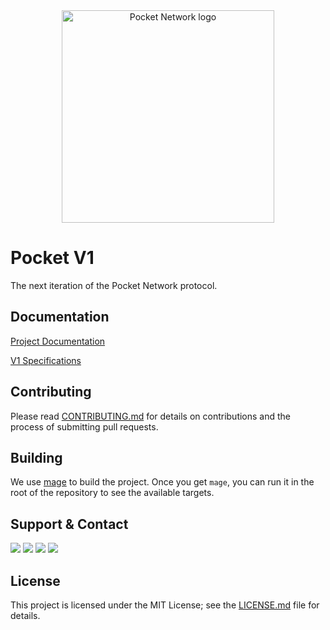<div align="center">
  <a href="https://www.pokt.network">
    <img src="https://user-images.githubusercontent.com/2219004/151564884-212c0e40-3bfa-412e-a341-edb54b5f1498.jpeg" alt="Pocket Network logo" width="340"/>
  </a>
</div>

# Pocket V1

The next iteration of the Pocket Network protocol.

## Documentation

[Project Documentation](docs)

[V1 Specifications](docs/specs)

## Contributing

Please read [CONTRIBUTING.md](CONTRIBUTING.md) for details on contributions and the process of submitting pull requests.

## Building

We use [mage](https://magefile.org/) to build the project. Once you get `mage`, you can run it in the root of the repository to see the available targets.

## Support & Contact

<div>
  <a href="https://twitter.com/poktnetwork"><img src="https://img.shields.io/twitter/url/http/shields.io.svg?style=social"></a>
  <a href="https://t.me/POKTnetwork"><img src="https://img.shields.io/badge/Telegram-blue.svg"></a>
  <a href="https://www.facebook.com/POKTnetwork" ><img src="https://img.shields.io/badge/Facebook-red.svg"></a>
  <a href="https://research.pokt.network"><img src="https://img.shields.io/discourse/https/research.pokt.network/posts.svg"></a>
</div>


## License

This project is licensed under the MIT License; see the [LICENSE.md](LICENSE.md) file for details.